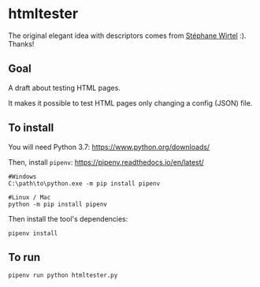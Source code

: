 # htmltester
The original elegant idea with descriptors comes from [Stéphane Wirtel](https://github.com/matrixise) :). Thanks!

## Goal
A draft about testing HTML pages.

It makes it possible to test HTML pages only changing a config (JSON) file.


## To install
You will need Python 3.7: https://www.python.org/downloads/

Then, install `pipenv`: https://pipenv.readthedocs.io/en/latest/
```shell
#Windows
C:\path\to\python.exe -m pip install pipenv

#Linux / Mac
python -m pip install pipenv
```
Then install the tool's dependencies:
```shell
pipenv install
```

## To run
```shell
pipenv run python htmltester.py
```
